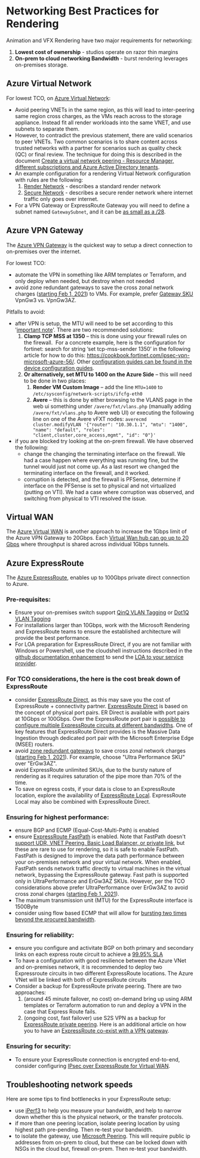 # Networking Best Practices for Rendering

Animation and VFX Rendering have two major requirements for networking:
1. **Lowest cost of ownership** - studios operate on razor thin margins
1. **On-prem to cloud networking Bandwidth** - burst rendering leverages on-premises storage.

## Azure Virtual Network

For lowest TCO, on [Azure Virtual Network](https://docs.microsoft.com/en-us/azure/virtual-network/virtual-networks-overview):
* Avoid peering VNETs in the same region, as this will lead to inter-peering same region cross charges, as the VMs reach across to the storage appliance.  Instead fit all render workloads into the same VNET, and use subnets to separate them. 
* However, to contradict the previous statement, there are valid scenarios to peer VNETs.  Two common scenarios is to share content across trusted networks with a partner for scenarios such as quality check (QC) or final review.  The technique for doing this is described in the document [Create a virtual network peering - Resource Manager, different subscriptions and Azure Active Directory tenants](https://docs.microsoft.com/en-us/azure/virtual-network/create-peering-different-subscriptions).
* An example configuration for a rendering Virtual Network configuration with rules are the following:
    1. [Render Network](../../modules/render_network/) - describes a standard render network
    2. [Secure Network](../../modules/render_network_secure/) - describes a secure render network where internet traffic only goes over internet.
* For a VPN Gateway or ExpressRoute Gateway you will need to define a subnet named `GatewaySubnet`, and it can be [as small as a /28](https://docs.microsoft.com/en-us/azure/vpn-gateway/tutorial-site-to-site-portal#create-the-gateway).

## Azure VPN Gateway

The [Azure VPN Gateway](https://docs.microsoft.com/en-us/azure/vpn-gateway/vpn-gateway-about-vpngateways) is the quickest way to setup a direct connection to on-premises over the internet.

For lowest TCO:
* automate the VPN in something like ARM templates or Terraform, and only deploy when needed, but destroy when not needed
* avoid zone redundant gateways to save the cross zonal network charges ([starting Feb 1, 2021](https://azure.microsoft.com/en-us/pricing/details/bandwidth/)) to VMs.  For example, prefer [Gateway SKU](https://docs.microsoft.com/en-us/azure/vpn-gateway/vpn-gateway-about-vpngateways#benchmark) VpnGw3 vs. VpnGw3AZ.

Pitfalls to avoid:
* after VPN is setup, the MTU will need to be set according to this '[important note](https://docs.microsoft.com/en-gb/azure/vpn-gateway/vpn-gateway-about-vpn-devices#ipsec)'.  There are two recommended solutions:
    1. **Clamp TCP MSS at 1350** – this is done using your firewall rules on the firewall.  For a concrete example, here is the configuration for fortinet: search for string ‘set tcp-mss-sender 1350’ in the following article for how to do this: https://cookbook.fortinet.com/ipsec-vpn-microsoft-azure-56/.  Other [configuration guides can be found in the device configuration guides](https://docs.microsoft.com/en-gb/azure/vpn-gateway/vpn-gateway-about-vpn-devices#devicetable).
    1. 	**Or alternatively, set MTU to 1400 on the Azure Side** – this will need to be done in two places:
	    1. **Render VM Custom Image** – add the line `MTU=1400` to `/etc/sysconfig/network-scripts/ifcfg-eth0`
		1. **Avere** – this is done by either browsing to the VLANS page in the web ui something under `/avere/fxt/vlans.php` (manually adding `/avere/fxt/vlans.php` to Avere web UI) or executing the following line on one of the Avere vFXT nodes:
		`averecmd cluster.modifyVLAN '{"router": "10.30.1.1", "mtu": "1400", "name": "default", "roles": "client,cluster,core_access,mgmt", "id": "0"}'`
* if you are blocked try looking at the on-prem firewall.  We have observed the following:
    * change the changing the terminating interface on the firewall.  We had a case happen where everything was running fine, but the tunnel would just not come up.  As a last resort we changed the terminating interface on the firewall, and it worked.
    * corruption is detected, and the firewall is PFSense, determine if interface on the PFSense is set to physical and not virtualized (putting on VTI).  We had a case where corruption was observed, and switching from physical to VTI resolved the issue.

## Virtual WAN

The [Azure Virtual WAN](https://docs.microsoft.com/en-us/azure/virtual-wan/virtual-wan-about) is another approach to increase the 1Gbps limit of the Azure VPN Gateway to 20Gbps.  Each [Virtual Wan hub can go up to 20 Gbps](https://docs.microsoft.com/en-us/azure/virtual-wan/virtual-wan-about#what-is-the-total-vpn-throughput-of-a-vpn-tunnel-and-a-connection) where throughput is shared across individual 1Gbps tunnels.

## Azure ExpressRoute
The [Azure ExpressRoute](https://azure.microsoft.com/en-us/services/expressroute/), enables up to 100Gbps private direct connection to Azure.

### Pre-requisites:
* Ensure your on-premises switch support [QinQ VLAN Tagging](https://docs.microsoft.com/en-us/azure/expressroute/expressroute-erdirect-about#vlan-tagging) or [Dot1Q VLAN Tagging](https://docs.microsoft.com/en-us/azure/expressroute/expressroute-erdirect-about#vlan-tagging)
* For installations larger than 10Gbps, work with the Microsoft Rendering and ExpressRoute teams to ensure the established architecture will provide the best performance.
* For LOA preparation for ExpressRoute Direct, if you are not familiar with Windows or Powershell, use the cloudshell instructions described in the [github documentation enhancement](https://github.com/MicrosoftDocs/azure-docs/issues/67305) to send the [LOA to your service provider](https://docs.microsoft.com/en-us/azure/expressroute/expressroute-howto-erdirect).

### For TCO considerations, the here is the cost break down of ExpressRoute
* consider [ExpressRoute Direct](https://docs.microsoft.com/en-us/azure/expressroute/expressroute-erdirect-about), as this may save you the cost of ExpressRoute + connectivity partner.  [ExpressRoute Direct](https://docs.microsoft.com/en-us/azure/expressroute/expressroute-erdirect-about) is based on the concept of physical port pairs. ER Direct is available with port pairs at 10Gbps or 100Gbps.  Over the ExpressRoute port pair is [possible to configure multiple ExpressRoute circuits at different bandwidths](https://docs.microsoft.com/en-us/azure/expressroute/expressroute-erdirect-about).  One of key features that ExpressRoute Direct provides is the Massive Data Ingestion through dedicated port pair with the Microsoft Enterprise Edge (MSEE) routers.
* avoid [zone redundant gateways](https://docs.microsoft.com/en-us/azure/expressroute/expressroute-about-virtual-network-gateways#aggthroughput) to save cross zonal network charges ([starting Feb 1, 2021](https://azure.microsoft.com/en-us/pricing/details/bandwidth/)).  For example, choose "Ultra Performance SKU" over "ErGw3AZ".
* avoid ExpressRoute unlimited SKUs, due to the bursty nature of rendering as it requires saturation of the pipe more than 70% of the time.
* To save on egress costs, if your data is close to an ExpressRoute location, explore the availability of [ExpressRoute Local](https://docs.microsoft.com/en-us/azure/expressroute/expressroute-faqs#what-is-expressroute-local).  ExpressRoute Local may also be combined with ExpressRoute Direct.

### Ensuring for highest performance:
* ensure BGP and ECMP (Equal-Cost-Multi-Path) is enabled
* ensure [ExpressRoute FastPath](https://docs.microsoft.com/en-us/azure/expressroute/about-fastpath) is enabled.  Note that FastPath doesn't [support UDR, VNET Peering, Basic Load Balancer, or private link](https://docs.microsoft.com/en-us/azure/expressroute/about-fastpath), but these are rare to use for rendering, so it is safe to enable FastPath.  FastPath is designed to improve the data path performance between your on-premises network and your virtual network. When enabled, FastPath sends network traffic directly to virtual machines in the virtual network, bypassing the ExpressRoute gateway. Fast path is supported only in UltraPerformance and ErGw3AZ SKUs.  However, per the TCO considerations above prefer UltraPerformance over ErGw3AZ to avoid cross zonal charges ([starting Feb 1, 2021](https://azure.microsoft.com/en-us/pricing/details/bandwidth/)).
* The maximum transmission unit (MTU) for the ExpressRoute interface is 1500Byte
* consider using flow based ECMP that will allow for [bursting two times beyond the procured bandwidth](https://docs.microsoft.com/en-us/azure/expressroute/expressroute-faqs#if-i-pay-for-an-expressroute-circuit-of-a-given-bandwidth-do-i-have-the-ability-to-use-more-than-my-procured-bandwidth).

### Ensuring for reliability:
* ensure you configure and activitate BGP on both primary and secondary links on each express route circuit to achieve a [99.95% SLA](https://azure.microsoft.com/en-us/support/legal/sla/expressroute/v1_3/)
* To have a configuration with good resilience between the Azure VNet and on-premises network, it is recommended to deploy two Expressroute circuits in two different ExpressRoute locations. The Azure VNet will be linked with both of ExpressRoute circuits
* Consider a backup for ExpressRoute private peering.  There are two approaches:
    1. (around 45 minute failover, no cost) on-demand bring up using ARM templates or Terraform automation to run and deploy a VPN in the case that Express Route fails.
    1. (ongoing cost, fast failover) use S2S VPN as a backup for [ExpressRoute private peering](https://docs.microsoft.com/en-us/azure/expressroute/use-s2s-vpn-as-backup-for-expressroute-privatepeering).  Here is an additional article on how you to have an [ExpressRoute co-exist with a VPN gateway](https://docs.microsoft.com/en-us/azure/expressroute/expressroute-howto-coexist-resource-manager).

### Ensuring for security:
* To ensure your ExpressRoute connection is encrypted end-to-end, consider configuring [IPsec over ExpressRoute for Virtual WAN](https://docs.microsoft.com/en-us/azure/virtual-wan/vpn-over-expressroute).

## Troubleshooting network speeds

Here are some tips to find bottlenecks in your ExpressRoute setup:
* use [iPerf3](https://iperf.fr/) to help you measure your bandwidth, and help to narrow down whether this is the physical network, or the transfer protocols.
* if more than one peering location, isolate peering location by using highest path pre-pending.  Then re-test your bandwidth.
* to isolate the gateway, use [Microsoft Peering](https://docs.microsoft.com/en-us/azure/expressroute/expressroute-circuit-peerings#microsoftpeering).  This will require public ip addresses from on-prem to cloud, but these can be locked down with NSGs in the cloud but, firewall on-prem.  Then re-test your bandwidth.
